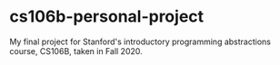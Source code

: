 # cs106b-personal-project
My final project for Stanford's introductory programming abstractions course, CS106B, taken in Fall 2020.
